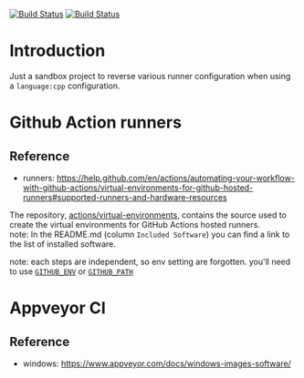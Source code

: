 [![Build Status][github_status]][github_link]
[![Build Status][appveyor_status]][appveyor_link]

[github_status]: https://github.com/Mizux/inspect-ci/actions/workflows/ci.yml/badge.svg
[github_link]: https://github.com/Mizux/inspect-ci/actions/workflows/ci.yml

[appveyor_status]: https://ci.appveyor.com/api/projects/status/sfsuy65vk2k0xkf6/branch/master?svg=true
[appveyor_link]: https://ci.appveyor.com/project/Mizux/inspect-ci/branch/master

# Introduction

Just a sandbox project to reverse various runner configuration when using a `language:cpp` configuration.

# Github Action runners

## Reference

* runners: https://help.github.com/en/actions/automating-your-workflow-with-github-actions/virtual-environments-for-github-hosted-runners#supported-runners-and-hardware-resources

The repository, [actions/virtual-environments](https://github.com/actions/virtual-environments), contains the source used to create the virtual environments for GitHub Actions hosted runners.<br>
note: In the README.md (column `Included Software`) you can find a link to the list of installed software.

note: each steps are independent, so env setting are forgotten.
you'll need to use
[`GITHUB_ENV`](https://docs.github.com/en/actions/learn-github-actions/workflow-commands-for-github-actions#setting-an-environment-variable) or
[`GITHUB_PATH`](https://docs.github.com/en/actions/learn-github-actions/workflow-commands-for-github-actions#adding-a-system-path)

# Appveyor CI

## Reference

* windows: https://www.appveyor.com/docs/windows-images-software/
